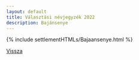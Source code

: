 ```yaml
---
layout: default
title: Választási névjegyzék 2022
description: Bajánsenye
---
```


{% include settlementHTMLs/Bajaansenye.html %}

[Vissza](../)